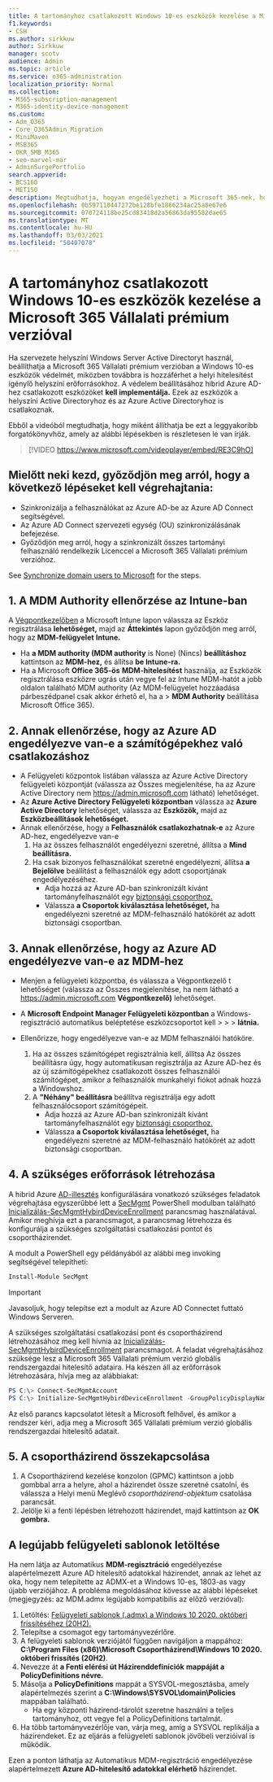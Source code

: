 ```yaml
---
title: A tartományhoz csatlakozott Windows 10-es eszközök kezelése a Microsoft 365 Vállalati verzióval
f1.keywords:
- CSH
ms.author: sirkkuw
author: Sirkkuw
manager: scotv
audience: Admin
ms.topic: article
ms.service: o365-administration
localization_priority: Normal
ms.collection:
- M365-subscription-management
- M365-identity-device-management
ms.custom:
- Adm_O365
- Core_O365Admin_Migration
- MiniMaven
- MSB365
- OKR_SMB_M365
- seo-marvel-mar
- AdminSurgePortfolio
search.appverid:
- BCS160
- MET150
description: Megtudhatja, hogyan engedélyezheti a Microsoft 365-nek, hogy mindössze néhány lépésben védje a helyi Active Directoryhoz csatlakozott Windows 10-es eszközöket.
ms.openlocfilehash: 0b597110447272be128bfe1866234ac25a8e67e6
ms.sourcegitcommit: 070724118be25cd83418d2a56863da95582dae65
ms.translationtype: MT
ms.contentlocale: hu-HU
ms.lasthandoff: 03/03/2021
ms.locfileid: "50407078"
---
```

# <a name="enable-domain-joined-windows-10-devices-to-be-managed-by-microsoft-365-business-premium"></a>A tartományhoz csatlakozott Windows 10-es eszközök kezelése a Microsoft 365 Vállalati prémium verzióval

Ha szervezete helyszíni Windows Server Active Directoryt használ, beállíthatja a Microsoft 365 Vállalati prémium verzióban a Windows 10-es eszközök védelmét, miközben továbbra is hozzáférhet a helyi hitelesítést igénylő helyszíni erőforrásokhoz.
A védelem beállításához hibrid Azure AD-hez csatlakozott eszközöket **kell implementálja.** Ezek az eszközök a helyszíni Active Directoryhoz és az Azure Active Directoryhoz is csatlakoznak.

Ebből a videóból megtudhatja, hogy miként állíthatja be ezt a leggyakoribb forgatókönyvhöz, amely az alábbi lépésekben is részletesen le van írják.

> [!VIDEO https://www.microsoft.com/videoplayer/embed/RE3C9hO]
  

## <a name="before-you-get-started-make-sure-you-complete-these-steps"></a>Mielőtt neki kezd, győződjön meg arról, hogy a következő lépéseket kell végrehajtania:
- Szinkronizálja a felhasználókat az Azure AD-be az Azure AD Connect segítségével.
- Az Azure AD Connect szervezeti egység (OU) szinkronizálásának befejezése.
- Győződjön meg arról, hogy a szinkronizált összes tartományi felhasználó rendelkezik Licenccel a Microsoft 365 Vállalati prémium verzióhoz.

See [Synchronize domain users to Microsoft](manage-domain-users.md) for the steps.

## <a name="1-verify-mdm-authority-in-intune"></a>1. A MDM Authority ellenőrzése az Intune-ban

A [Végpontkezelőben](https://endpoint.microsoft.com/#blade/Microsoft_Intune_Enrollment/EnrollmentMenu/overview) a Microsoft Intune lapon válassza az Eszköz regisztrálása **lehetőséget,** majd az **Áttekintés** lapon győződjön meg arról, hogy az **MDM-felügyelet** **Intune.**

- Ha **a MDM authority (MDM authority** is None) (Nincs) **beállításhoz** kattintson az **MDM-hez,** és állítsa **be Intune-ra.**
- Ha a Microsoft **Office 365-ös**  **MDM-hitelesítést** használja, az Eszközök regisztrálása eszközre ugrás után vegye fel az Intune MDM-hatót a jobb oldalon található MDM authority (Az MDM-felügyelet hozzáadása párbeszédpanel csak akkor érhető el, ha a  >   **MDM Authority** beállítása Microsoft Office 365).   

## <a name="2-verify-azure-ad-is-enabled-for-joining-computers"></a>2. Annak ellenőrzése, hogy az Azure AD engedélyezve van-e a számítógépekhez való csatlakozáshoz

- A Felügyeleti központok listában válassza az Azure Active Directory felügyeleti központját (válassza az Összes megjelenítése, ha az Azure Active Directory nem <a href="https://go.microsoft.com/fwlink/p/?linkid=2024339" target="_blank">https://admin.microsoft.com</a> látható) lehetőséget.   
- Az **Azure Active Directory Felügyeleti központban** válassza az **Azure Active Directory** lehetőséget, válassza az **Eszközök,** majd az **Eszközbeállítások lehetőséget.**
- Annak ellenőrzése, hogy a **Felhasználók csatlakozhatnak-e** az Azure AD-hez, engedélyezve van-e 
    1. Ha az összes felhasználót engedélyezni szeretné, állítsa a **Mind beállításra.**
    2. Ha csak bizonyos felhasználókat szeretné engedélyezni, állítsa **a Bejelölve** beállítást a felhasználók egy adott csoportjának engedélyezéséhez.
        - Adja hozzá az Azure AD-ban szinkronizált kívánt tartományfelhasználót egy [biztonsági csoporthoz.](../admin/create-groups/create-groups.md)
        - Válassza **a Csoportok kiválasztása lehetőséget,** ha engedélyezni szeretné az MDM-felhasználó hatókörét az adott biztonsági csoportban.

## <a name="3-verify-azure-ad-is-enabled-for-mdm"></a>3. Annak ellenőrzése, hogy az Azure AD engedélyezve van-e az MDM-hez

- Menjen a felügyeleti központba, és válassza a Végpontkezelő t lehetőséget (válassza az Összes megjelenítése, ha nem látható a <a href="https://go.microsoft.com/fwlink/p/?linkid=2024339" target="_blank">https://admin.microsoft.com</a>  **Végpontkezelő)** lehetőséget. 
- A **Microsoft Endpoint Manager Felügyeleti központban** a Windows-regisztráció automatikus beléptetése eszközcsoportot kell  >    >    >  **látnia.**
- Ellenőrizze, hogy engedélyezve van-e az MDM felhasználói hatóköre.

    1. Ha az összes számítógépet  regisztrálnia kell, állítsa Az összes beállításra úgy, hogy automatikusan regisztrálja az Azure AD-hez és az új számítógépekhez csatlakozott összes felhasználói számítógépet, amikor a felhasználók munkahelyi fiókot adnak hozzá a Windowshoz.
    2. A **"Néhány" beállításra** beállítva regisztrálja egy adott felhasználócsoport számítógépeit.
        -  Adja hozzá az Azure AD-ban szinkronizált kívánt tartományfelhasználót egy [biztonsági csoporthoz.](../admin/create-groups/create-groups.md)
        -  Válassza **a Csoportok kiválasztása lehetőséget,** ha engedélyezni szeretné az MDM-felhasználó hatókörét az adott biztonsági csoportban.

## <a name="4-create-the-required-resources"></a>4. A szükséges erőforrások létrehozása 

A hibrid Azure [AD-illesztés](https://docs.microsoft.com/azure/active-directory/devices/hybrid-azuread-join-managed-domains#configure-hybrid-azure-ad-join) konfigurálására vonatkozó szükséges feladatok végrehajtása egyszerűbbé lett a [SecMgmt](https://www.powershellgallery.com/packages/SecMgmt) PowerShell modulban található [Inicializálás-SecMgmtHybirdDeviceEnrollment](https://github.com/microsoft/secmgmt-open-powershell/blob/master/docs/help/Initialize-SecMgmtHybirdDeviceEnrollment.md) parancsmag használatával. Amikor meghívja ezt a parancsmagot, a parancsmag létrehozza és konfigurálja a szükséges szolgáltatási csatlakozási pontot és csoportházirendet.

A modult a PowerShell egy példányából az alábbi meg invoking segítségével telepítheti:

```powershell
Install-Module SecMgmt
```

> [!IMPORTANT]
> Javasoljuk, hogy telepítse ezt a modult az Azure AD Connectet futtató Windows Serveren.

A szükséges szolgáltatási csatlakozási pont és csoportházirend létrehozásához meg kell hívnia az  [Inicializálás-SecMgmtHybirdDeviceEnrollment](https://github.com/microsoft/secmgmt-open-powershell/blob/master/docs/help/Initialize-SecMgmtHybirdDeviceEnrollment.md) parancsmagot. A feladat végrehajtásához szüksége lesz a Microsoft 365 Vállalati prémium verzió globális rendszergazdai hitelesítő adataira. Ha készen áll az erőforrások létrehozására, hívja meg az alábbiakat:

```powershell
PS C:\> Connect-SecMgmtAccount
PS C:\> Initialize-SecMgmtHybirdDeviceEnrollment -GroupPolicyDisplayName 'Device Management'
```

Az első parancs kapcsolatot létesít a Microsoft felhővel, és amikor a rendszer kéri, adja meg a Microsoft 365 Vállalati prémium verzió globális rendszergazdai hitelesítő adatait.

## <a name="5-link-the-group-policy"></a>5. A csoportházirend összekapcsolása

1. A Csoportházirend kezelése konzolon (GPMC) kattintson a jobb gombbal arra a helyre, ahol a házirendet össze szeretné csatolni, és válassza a Helyi menü Meglévő *csoportházirend-objektum* csatolása parancsát.
2. Jelölje ki a fenti lépésben létrehozott házirendet, majd kattintson az **OK gombra.**

## <a name="get-the-latest-administrative-templates"></a>A legújabb felügyeleti sablonok letöltése

Ha nem látja az Automatikus **MDM-regisztráció** engedélyezése alapértelmezett Azure AD hitelesítő adatokkal házirendet, annak az lehet az oka, hogy nem telepítette az ADMX-et a Windows 10-es, 1803-as vagy újabb verziójához. A probléma megoldásához kövesse az alábbi lépéseket (megjegyzés: az MDM.admx legújabb kompatibilis az előző verzióval):

1.  Letöltés: [Felügyeleti sablonok (.admx) a Windows 10 2020. októberi frissítéséhez (20H2).](https://www.microsoft.com/download/102157)
2.  Telepítse a csomagot egy tartományvezérlőre.
3.  A felügyeleti sablonok verziójától függően navigáljon a mappához: **C:\Program Files (x86)\Microsoft Csoportházirend\Windows 10 2020. októberi frissítés (20H2)**.
4.  Nevezze át **a Fenti elérési út Házirenddefiníciók** **mappáját a PolicyDefinitions névre.**
5.  Másolja a **PolicyDefinitions** mappát a SYSVOL-megosztásba, amely alapértelmezés szerint a **C:\Windows\SYSVOL\domain\Policies** mappában található. 
    -   Ha egy központi házirend-tárolót szeretne használni a teljes tartományhoz, ott vegye fel a PolicyDefinitions tartalmát.
6.  Ha több tartományvezérlője van, várja meg, amíg a SYSVOL replikálja a házirendeket. Ez az eljárás a felügyeleti sablonok jövőbeli verzióival is működik.

Ezen a ponton láthatja az Automatikus MDM-regisztráció engedélyezése alapértelmezett **Azure AD-hitelesítő adatokkal elérhető** házirendet.
